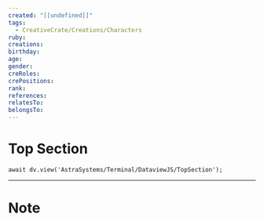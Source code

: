 ```yaml
---
created: "[[undefined]]"
tags:
  - CreativeCrate/Creations/Characters
ruby: 
creations: 
birthday: 
age: 
gender: 
creRoles: 
crePositions: 
rank: 
references: 
relatesTo: 
belongsTo: 
---
```

# Top Section
```jsD
await dv.view('AstraSystems/Terminal/DataviewJS/TopSection');
```
---
# Note
